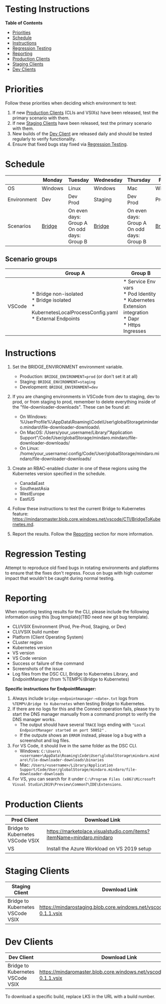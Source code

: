 # Testing Instructions

**Table of Contents**
- [Priorities](#priorities)
- [Schedule](#schedule)
- [Instructions](#instructions)
- [Regression Testing](#regression-testing)
- [Reporting](#reporting)
- [Production Clients](#production-clients)
- [Staging Clients](#staging-clients)
- [Dev Clients](#dev-clients)

# <b id="priorities">Priorities</b>

Follow these priorities when deciding which environment to test:
1. If new [Production Clients](#production-clients) (CLIs and VSIXs) have been released, test the primary scenario with them.
2. If new [Staging Clients](#staging-clients) have been released, test the primary scenario with them.
3. New builds of the [Dev Client](#dev-clients) are released daily and should be tested regularly to verify functionality.
4. Ensure that fixed bugs stay fixed via [Regression Testing](#regression-testing).

# <b id="schedule">Schedule</b>

|   | Monday | Tuesday | Wednesday | Thursday | Friday |
| --- | --- | --- | --- | --- | --- | 
| OS | Windows| Linux | Windows |Mac |Windows |
| Environment | Dev | Dev<br>Prod | Staging| Dev<br>Prod | Prod |
| Scenarios | [Bridge](./BridgeToKubernetes.md#bridge-routing-vscode) | On even days: Group A<br>On odd days: Group B | [Bridge](./BridgeToKubernetes.md) | On even days: Group A<br>On odd days: Group B | [Bridge](./BridgeToKubernetes.md) |

## Scenario groups
|   | Group A | Group B |
| --- | --- | --- | 
| VSCode | * Bridge non-isolated<br>* Bridge isolated<br>* KubernetesLocalProcessConfig.yaml<br>* External Endpoints| * Service Env vars<br>* Pod Identity<br>* Kubernetes Extension integration<br>* Dapr<br>* Https Ingresses |


# <b id="Instructions"> Instructions</b>

1. Set the BRIDGE_ENVIRONMENT environment variable.
    * Production: `BRIDGE_ENVIRONMENT=prod` (or don't set it at all)
    * Staging: `BRIDGE_ENVIRONMENT=staging`
    * Development: `BRIDGE_ENVIRONMENT=dev`

2. If you are changing environments in VSCode from dev to staging, dev to prod, or from staging to prod, remember to delete everything inside of the "file-downloader-downloads". These can be found at:
    * On Windows: %UserProfile%\AppData\Roaming\Code\User\globalStorage\mindaro.mindaro\file-downloader-downloads\
    * On MacOS: /Users/your_username/Library/"Application Support"/Code/User/globalStorage/mindaro.mindaro/file-downloader-downloads/
    * On Linux: /home/your_username/.config/Code/User/globalStorage/mindaro.mindaro/file-downloader-downloads/

3. Create an RBAC-enabled cluster in one of these regions using the Kubernetes version specified in the schedule.
    * CanadaEast
    * SoutheastAsia
    * WestEurope
    * EastUS

4. Follow these instructions to test the current Bridge to Kubernetes feature: https://mindaromaster.blob.core.windows.net/vscode/CTI/BridgeToKubernetes.md.

5. Report the results. Follow the [Reporting](#reporting) section for more information.

# <b id="regression-testing">Regression Testing</b>
Attempt to reproduce old fixed bugs in rotating environments and platforms to ensure that the fixes don't regress. Focus on bugs with high customer impact that wouldn't be caught during normal testing.

# <b id="reporting">Reporting</b>
When reporting testing results for the CLI, please include the following information using this [bug template](TBD need new git bug template).

* CLI/VSIX Environment (Prod, Pre-Prod, Staging, or Dev)
* CLI/VSIX build number
* Platform (Client Operating System)
* CLuster region
* Kubernetes version
* VS version
* VS Code version
* Success or failure of the command
* Screenshots of the issue
* Log files from the DSC CLI, Bridge to Kubernetes Library, and EndpointManager (from %TEMP%\Bridge to Kubernetes)

**Specific instructions for EndpointManager:**
1. Always include `bridge-endpointmanager-<date>.txt` logs from `%TEMP%\Bridge to Kubernetes` when testing Bridge to Kubernetes.
2. If there are no logs for this and the Connect operation fails, please try to start the DNS manager manually from a command prompt to verify the DNS manager works. 
    - The output should have several `TRACE` logs ending with `"Local EndpointManager started on port 50052"` .
    - If the outpute shows an `ERROR` instead, please log a bug with a screenshot and log files.
3. For VS Code, it should live in the same folder as the DSC CLI.
    - Windows: `C:\Users\<username>\AppData\Roaming\Code\User\globalStorage\mindaro.mindaro\file-downloader-downloads\binaries`
    - Mac: `/Users/<username>/Library/Application Support/Code/User/globalStorage/mindaro.mindaro/file-downloader-downloads`
4. For VS, you can search for it under `C:\Program Files (x86)\Microsoft Visual Studio\2019\Preview\Common7\IDE\Extensions`.

# <b id="production-clients">Production Clients</b>
| Prod Client | Download Link |
| --- | --- |
| Bridge to Kubernetes VSCode VSIX | https://marketplace.visualstudio.com/items?itemName=mindaro.mindaro |
| VS | Install the Azure Workload on VS 2019 setup |


# <b id="staging-clients">Staging Clients</b>
| Staging Client | Download Link |
| --- | --- |
| Bridge to Kubernetes VSCode VSIX | https://mindarostaging.blob.core.windows.net/vscode/LKS/mindaro-0.1.1.vsix |

# <b id="dev-clients">Dev Clients</b>
| Dev Client | Download Link |
| --- | --- |
| Bridge to Kubernetes VSCode VSIX | https://mindaromaster.blob.core.windows.net/vscode/LKS/mindaro-0.1.1.vsix |

To download a specific build, replace LKS in the URL with a build number.